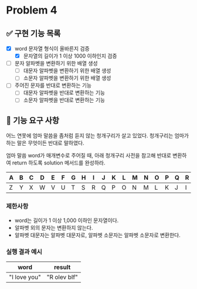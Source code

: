 # Problem 4

## ✅ 구현 기능 목록

- [x] word 문자열 형식이 올바른지 검증
  - [x] 문자열의 길이가 1 이상 1000 이하인지 검증

- [ ] 문자 알파벳을 변환하기 위한 배열 생성
  - [ ] 대문자 알파벳을 변환하기 위한 배열 생성
  - [ ] 소문자 알파벳을 변환하기 위한 배열 생성

- [ ] 주어진 문자를 반대로 변환하는 기능
  - [ ] 대문자 알파벳을 반대로 변환하는 기능
  - [ ] 소문자 알파벳을 반대로 변환하는 기능

## 🚀 기능 요구 사항

어느 연못에 엄마 말씀을 좀처럼 듣지 않는 청개구리가 살고 있었다. 청개구리는 엄마가 하는 말은 무엇이든 반대로 말하였다.

엄마 말씀 word가 매개변수로 주어질 때, 아래 청개구리 사전을 참고해 반대로 변환하여 return 하도록 solution 메서드를 완성하라.

| A | B | C | D | E | F | G | H | I | J | K | L | M | N | O | P | Q | R | S | T | U | V | W | X | Y | Z |
| --- | --- | --- | --- | --- | --- | --- | --- | --- | --- | --- | --- | --- | --- | --- | --- | --- | --- | --- | --- | --- | --- | --- | --- | --- | --- |
| Z | Y | X | W | V | U | T | S | R | Q | P | O | N | M | L | K | J | I | H | G | F | E | D | C | B | A |

### 제한사항

- word는 길이가 1 이상 1,000 이하인 문자열이다.
- 알파벳 외의 문자는 변환하지 않는다.
- 알파벳 대문자는 알파벳 대문자로, 알파벳 소문자는 알파벳 소문자로 변환한다.

### 실행 결과 예시

| word | result |
| --- | --- |
| "I love you" | "R olev blf" |
